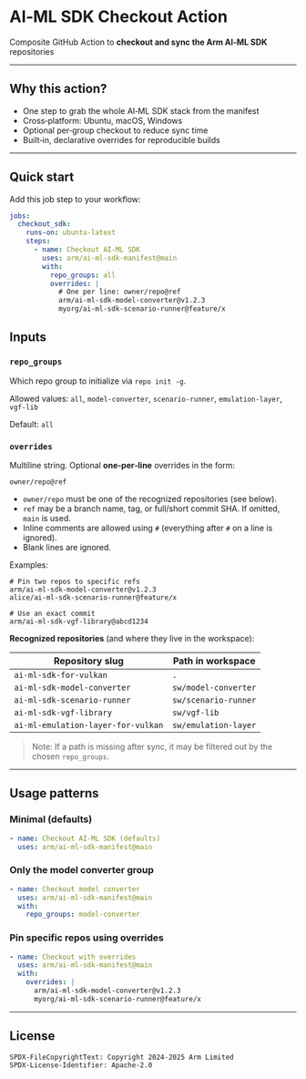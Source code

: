 # AI‑ML SDK Checkout Action

Composite GitHub Action to **checkout and sync the Arm AI‑ML SDK** repositories

---

## Why this action?
- One step to grab the whole AI‑ML SDK stack from the manifest
- Cross‑platform: Ubuntu, macOS, Windows
- Optional per‑group checkout to reduce sync time
- Built‑in, declarative overrides for reproducible builds

---

## Quick start
Add this job step to your workflow:

```yaml
jobs:
  checkout_sdk:
    runs-on: ubuntu-latest
    steps:
      - name: Checkout AI‑ML SDK
        uses: arm/ai-ml-sdk-manifest@main
        with:
          repo_groups: all
          overrides: |
            # One per line: owner/repo@ref
            arm/ai-ml-sdk-model-converter@v1.2.3
            myorg/ai-ml-sdk-scenario-runner@feature/x
```

## Inputs

### `repo_groups`
Which repo group to initialize via `repo init -g`.

Allowed values: `all`, `model-converter`, `scenario-runner`, `emulation-layer`, `vgf-lib`

Default: `all`

### `overrides`
Multiline string. Optional **one‑per‑line** overrides in the form:

```
owner/repo@ref
```

- `owner/repo` must be one of the recognized repositories (see below).
- `ref` may be a branch name, tag, or full/short commit SHA. If omitted, `main` is used.
- Inline comments are allowed using `#` (everything after `#` on a line is ignored).
- Blank lines are ignored.

Examples:

```
# Pin two repos to specific refs
arm/ai-ml-sdk-model-converter@v1.2.3
alice/ai-ml-sdk-scenario-runner@feature/x

# Use an exact commit
arm/ai-ml-sdk-vgf-library@abcd1234
```

**Recognized repositories** (and where they live in the workspace):

| Repository slug                         | Path in workspace        |
|-----------------------------------------|--------------------------|
| `ai-ml-sdk-for-vulkan`                  | `.`                      |
| `ai-ml-sdk-model-converter`             | `sw/model-converter`     |
| `ai-ml-sdk-scenario-runner`             | `sw/scenario-runner`     |
| `ai-ml-sdk-vgf-library`                 | `sw/vgf-lib`             |
| `ai-ml-emulation-layer-for-vulkan`      | `sw/emulation-layer`     |

> Note: If a path is missing after sync, it may be filtered out by the chosen `repo_groups`.

---

## Usage patterns

### Minimal (defaults)
```yaml
- name: Checkout AI‑ML SDK (defaults)
  uses: arm/ai-ml-sdk-manifest@main
```

### Only the model converter group
```yaml
- name: Checkout model converter
  uses: arm/ai-ml-sdk-manifest@main
  with:
    repo_groups: model-converter
```

### Pin specific repos using overrides
```yaml
- name: Checkout with overrides
  uses: arm/ai-ml-sdk-manifest@main
  with:
    overrides: |
      arm/ai-ml-sdk-model-converter@v1.2.3
      myorg/ai-ml-sdk-scenario-runner@feature/x
```

---

## License

```
SPDX-FileCopyrightText: Copyright 2024-2025 Arm Limited
SPDX-License-Identifier: Apache-2.0
```

